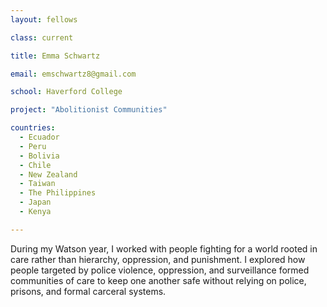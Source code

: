 ```yaml
---
layout: fellows

class: current

title: Emma Schwartz

email: emschwartz8@gmail.com

school: Haverford College

project: "Abolitionist Communities"

countries:
  - Ecuador
  - Peru
  - Bolivia
  - Chile
  - New Zealand
  - Taiwan
  - The Philippines
  - Japan
  - Kenya

---
```


During my Watson year, I worked with people fighting for a world rooted in care rather than hierarchy, oppression, and punishment. I explored how people targeted by police violence, oppression, and surveillance formed communities of care to keep one another safe without relying on police, prisons, and formal carceral systems.
